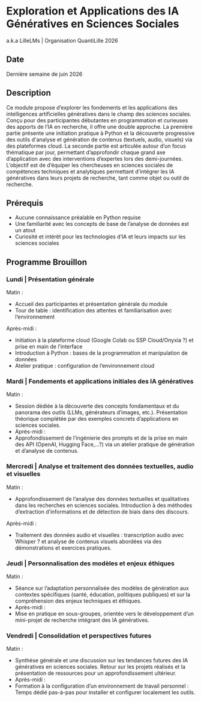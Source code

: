 # Exploration et Applications des IA Génératives en Sciences Sociales 

a.k.a LilleLMs | Organisation QuantiLille 2026

## Date

Dernière semaine de juin 2026

## Description

Ce module propose d’explorer les fondements et les applications des intelligences artificielles génératives dans le champ des sciences sociales. Conçu pour des participantes débutantes en programmation et curieuses des apports de l’IA en recherche, il offre une double approche. La première partie présente une initiation pratique à Python et la découverte progressive des outils d'analyse et génération de contenus (textuels, audio, visuels) via des plateformes cloud. La seconde partie est articulée autour d’un focus thématique par jour, permettant d’approfondir chaque grand axe d’application avec des interventions d’expertes lors des demi-journées. L’objectif est de d’équiper les chercheuses en sciences sociales de compétences techniques et analytiques permettant d'intégrer les IA génératives dans leurs projets de recherche, tant comme objet ou outil de recherche. 

## Prérequis

- Aucune connaissance préalable en Python requise  
- Une familiarité avec les concepts de base de l’analyse de données est un atout  
- Curiosité et intérêt pour les technologies d’IA et leurs impacts sur les sciences sociales

## Programme Brouillon

### Lundi | Présentation générale

Matin :

- Accueil des participantes et présentation générale du module  
- Tour de table : identification des attentes et familiarisation avec l’environnement

Après-midi : 

- Initiation à la plateforme cloud (Google Colab ou SSP Cloud/Onyxia ?) et prise en main de l’interface  
- Introduction à Python : bases de la programmation et manipulation de données  
- Atelier pratique : configuration de l’environnement cloud 

### Mardi | Fondements et applications initiales des IA génératives 

Matin :

- Session dédiée à la découverte des concepts fondamentaux et du panorama des outils (LLMs, générateurs d’images, etc.). Présentation théorique complétée par des exemples concrets d’applications en sciences sociales.  
- Après-midi :  
- Approfondissement de l’ingénierie des prompts et de la prise en main des API (OpenAI, Hugging Face,...?) via un atelier pratique de génération et d’analyse de contenus.

### Mercredi | Analyse et traitement des données textuelles, audio et visuelles 

Matin :

- Approfondissement de l’analyse des données textuelles et qualitatives dans les recherches en sciences sociales. Introduction à des méthodes d’extraction d’informations et de détection de biais dans des discours.

Après-midi :

- Traitement des données audio et visuelles : transcription audio avec Whisper ? et analyse de contenus visuels abordées via des démonstrations et exercices pratiques.

### Jeudi | Personnalisation des modèles et enjeux éthiques

Matin :

- Séance sur l’adaptation personnalisée des modèles de génération aux contextes spécifiques (santé, éducation, politiques publiques) et sur la compréhension des enjeux techniques et éthiques.  
- Après-midi :  
- Mise en pratique en sous-groupes, orientée vers le développement d’un mini-projet de recherche intégrant des IA génératives. 

### Vendredi | Consolidation et perspectives futures

Matin :

- Synthèse générale et une discussion sur les tendances futures des IA génératives en sciences sociales. Retour sur les projets réalisés et la présentation de ressources pour un approfondissement ultérieur.  
- Après-midi :  
- Formation à la configuration d’un environnement de travail personnel : Temps dédié pas-à-pas pour installer et configurer localement les outils.
